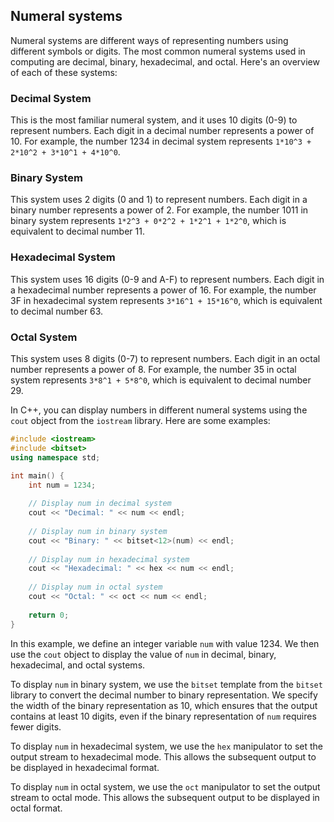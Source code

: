 ## Numeral systems
Numeral systems are different ways of representing numbers using different symbols or digits. The most common numeral systems used in computing are decimal, binary, hexadecimal, and octal. Here's an overview of each of these systems:

### Decimal System
This is the most familiar numeral system, and it uses 10 digits (0-9) to represent numbers. Each digit in a decimal number represents a power of 10. For example, the number 1234 in decimal system represents `1*10^3 + 2*10^2 + 3*10^1 + 4*10^0`.

### Binary System
This system uses 2 digits (0 and 1) to represent numbers. Each digit in a binary number represents a power of 2. For example, the number 1011 in binary system represents `1*2^3 + 0*2^2 + 1*2^1 + 1*2^0`, which is equivalent to decimal number 11.

### Hexadecimal System
This system uses 16 digits (0-9 and A-F) to represent numbers. Each digit in a hexadecimal number represents a power of 16. For example, the number 3F in hexadecimal system represents `3*16^1 + 15*16^0`, which is equivalent to decimal number 63.

### Octal System
This system uses 8 digits (0-7) to represent numbers. Each digit in an octal number represents a power of 8. For example, the number 35 in octal system represents `3*8^1 + 5*8^0`, which is equivalent to decimal number 29.

In C++, you can display numbers in different numeral systems using the `cout` object from the `iostream` library. Here are some examples:
```cpp
#include <iostream>
#include <bitset>
using namespace std;

int main() {
    int num = 1234;
    
    // Display num in decimal system
    cout << "Decimal: " << num << endl;
    
    // Display num in binary system
    cout << "Binary: " << bitset<12>(num) << endl;
    
    // Display num in hexadecimal system
    cout << "Hexadecimal: " << hex << num << endl;
    
    // Display num in octal system
    cout << "Octal: " << oct << num << endl;
    
    return 0;
}
```
In this example, we define an integer variable `num` with value 1234. We then use the `cout` object to display the value of `num` in decimal, binary, hexadecimal, and octal systems.

To display `num` in binary system, we use the `bitset` template from the `bitset` library to convert the decimal number to binary representation. We specify the width of the binary representation as 10, which ensures that the output contains at least 10 digits, even if the binary representation of `num` requires fewer digits.

To display `num` in hexadecimal system, we use the `hex` manipulator to set the output stream to hexadecimal mode. This allows the subsequent output to be displayed in hexadecimal format.

To display `num` in octal system, we use the `oct` manipulator to set the output stream to octal mode. This allows the subsequent output to be displayed in octal format.